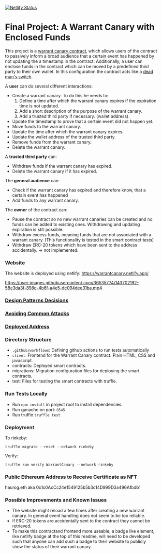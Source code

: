 [![Netlify Status](https://api.netlify.com/api/v1/badges/5561d0b9-0edc-4994-afea-e8013861e87f/deploy-status)](https://app.netlify.com/sites/warrantcanary/deploys)

# Final Project: A Warrant Canary with Enclosed Funds

This project is a [warrant canary contract](https://en.wikipedia.org/wiki/Warrant_canary), which allows users of the contract to passively inform a broad audience that a certain event has happened by not updating the a timestamp in the contract. Additionally, a user can enclose funds in the contract which can be moved by a predefined third party to their own wallet. In this configuration the contract acts like a [dead man's switch](https://en.wikipedia.org/wiki/Dead_man%27s_switch).

A **user** can do several different interactions:

* Create a warrant canary. To do this he needs to:
  1. Define a time after which the warrant canary expires if the expiration time is not updated.
  2. Add a short description of the purpose of the warrant canary.
  3. Add a trusted third party if necessary. (wallet address).
* Update the timestamp to prove that a certain event did not happen yet.
* Move funds to the warrant canary.
* Update the time after which the warrant canary expires.
* Update the wallet address of the trusted third party.
* Remove funds from the warrant canary.
* Delete the warrant canary.

A **trusted third party** can:
* Withdraw funds if the warrant canary has expired.
* Delete the warrant canary if it has expired.

The **general audience** can:
* Check if the warrant canary has expired and therefore know, that a certain event has happened
* Add funds to any warrant canary.

The **owner** of the contract can:
* Pause the contract so no new warrant canaries can be created and no funds can be added to existing ones. Withdrawing and updating expiration is still possible.
* Withdraw excess funds, meaning funds that are not associated with a warrant canary. (This functionality is tested in the smart contract tests)
* Withdraw ERC-20 tokens which have been sent to the address accidentally. -> not implemented.


### Website

The website is deployed using netlify: https://warrantcanary.netlify.app/



https://user-images.githubusercontent.com/36535774/143702192-58e3da3f-898c-4b6f-a4e5-dc094dee31ba.mp4



### [Design Patterns Decisions](design_pattern_decisions.md)

### [Avoiding Common Attacks](avoiding_common_attacks.md)

### [Deployed Address](deployed_address.txt)

### Directory Structure

* `.github/workflows`: Defining github actions to run tests automatically
* `client`: Frontend for the Warrant Canary contract. Plain HTML, CSS and javascript.
* contracts: Deployed smart contracts.
* migrations: Migration configuration files for deploying the smart contracts.
* test: Files for testing the smart contracts with truffle.


### Run Tests Locally

* Run `npm install` in project root to install dependencies.
* Run ganache on port: `8545`
* Run truffle `truffle test`

### Deployment

To rinkeby:
```
truffle migrate --reset --network rinkeby
```

Verify:
```
truffle run verify WarrantCanary --network rinkeby
```

### Public Ethereum Address to Receive Certificate as NFT

haurog.eth aka 0x1c0AcCc24e1549125b5b3c14D999D3a496Afbdb1

### Possible Improvements and Known Issues

* The website might reload a few times after creating a new warrant canary. In general event handling does not seem to be too reliable.
* If ERC-20 tokens are accidentally sent to the contract they cannot be retrieved.
* To make this contractand frontend more useable, a badge like element, like netlify badge at the top of this readme, will need to be developed such that anyone can add such a badge to their website to publicly show the status of their warrant canary.

